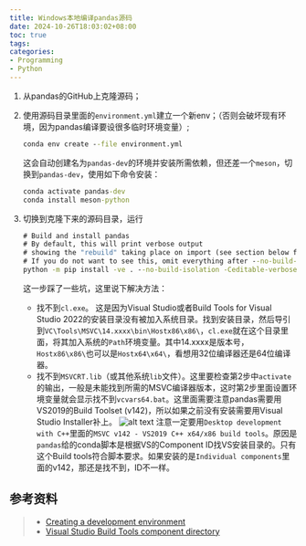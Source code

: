 ```yaml
---
title: Windows本地编译pandas源码
date: 2024-10-26T18:03:02+08:00
toc: true
tags: 
categories: 
- Programming
- Python
---
```


1. 从pandas的GitHub上克隆源码；
2. 使用源码目录里面的`environment.yml`建立一个新env；（否则会破坏现有环境，因为pandas编译要设很多临时环境变量）;
    ```cmd
    conda env create --file environment.yml
    ```

    这会自动创建名为`pandas-dev`的环境并安装所需依赖，但还差一个`meson`，切换到`pandas-dev`，使用如下命令安装：
    ```cmd
    conda activate pandas-dev
    conda install meson-python
    ```
3. 切换到克隆下来的源码目录，运行
    ```cmd
    # Build and install pandas
    # By default, this will print verbose output
    # showing the "rebuild" taking place on import (see section below for explanation)
    # If you do not want to see this, omit everything after --no-build-isolation
    python -m pip install -ve . --no-build-isolation -Ceditable-verbose=true
    ```
    这一步踩了一些坑，这里说下解决方法：
    - 找不到`cl.exe`。
      这是因为Visual Studio或者Build Tools for Visual Studio 2022的安装目录没有被加入系统目录。找到安装目录，然后导引到`VC\Tools\MSVC\14.xxxx\bin\Hostx86\x86\`，`cl.exe`就在这个目录里面，将其加入系统的`Path`环境变量。其中14.xxxx是版本号，`Hostx86\x86\`也可以是`Hostx64\x64\`，看想用32位编译器还是64位编译器。
    - 找不到`MSVCRT.lib`（或其他系统`lib`文件）。这里要检查第2步中`activate`的输出，一般是未能找到所需的MSVC编译器版本，这时第2步里面设置环境变量就会显示找不到`vcvars64.bat`。这里面需要注意pandas需要用VS2019的Build Toolset (v142)，所以如果之前没有安装需要用Visual Studio Installer补上。
     ![alt text](1.png)
     注意一定要用`Desktop development with C++`里面的`MSVC v142 - VS2019 C++ x64/x86 build tools`。原因是`pandas`给的conda脚本是根据VS的Component ID找VS安装目录的。只有这个Build tools符合脚本要求。如果安装的是`Individual components`里面的v142，那还是找不到，ID不一样。

## 参考资料
> - [Creating a development environment](https://pandas.pydata.org/docs/development/contributing_environment.html)
> - [Visual Studio Build Tools component directory](https://learn.microsoft.com/en-us/visualstudio/install/workload-component-id-vs-build-tools?view=vs-2022)
